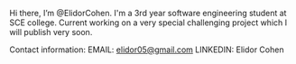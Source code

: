 Hi there, I’m @ElidorCohen.
I'm a 3rd year software engineering student at SCE college.
Current working on a very special challenging project which I will publish very soon.

Contact information:
EMAIL: elidor05@gmail.com
LINKEDIN: Elidor Cohen

